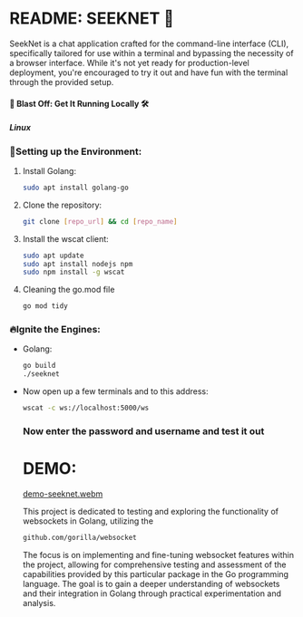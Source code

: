 # README: SEEKNET 🚀

SeekNet is a chat application crafted for the command-line interface (CLI), specifically tailored for use within a terminal and bypassing the necessity of a browser interface. While it's not yet ready for production-level deployment, you're encouraged to try it out and have fun with the terminal through the provided setup.

#### 🚀 Blast Off: Get It Running Locally 🛠

##### Linux

### 🚨Setting up the Environment:

1. Install Golang:
   ```bash
   sudo apt install golang-go
   ```
2. Clone the repository:
    ```bash
   git clone [repo_url] && cd [repo_name]
   ```
3. Install the wscat client:
   ```bash
   sudo apt update
   sudo apt install nodejs npm
   sudo npm install -g wscat
   ```
4. Cleaning the go.mod file
   ```bash
   go mod tidy
   ```


 ### 🔥Ignite the Engines:

   - Golang:
     ```bash
     go build
     ./seeknet
     ```
   - Now open up a few terminals and to this address:
     ```bash
     wscat -c ws://localhost:5000/ws
     ```

     ### Now enter the password and username and test it out


     # DEMO:
     
      [demo-seeknet.webm](https://github.com/lla-dane/SeekNet/assets/120122716/401daebb-62f2-452c-9f96-def172175654)

       This project is dedicated to testing and exploring the functionality of websockets in Golang, utilizing the
        ```bash
        github.com/gorilla/websocket
        ```
      The focus is on implementing and fine-tuning websocket features within the project, allowing for comprehensive testing and assessment of the capabilities provided by this particular package in the Go programming language. The goal is to gain       a deeper understanding of websockets and their integration in Golang through practical experimentation and analysis.
 








  
